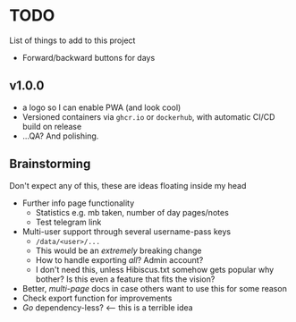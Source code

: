 # TODO
List of things to add to this project

* Forward/backward buttons for days

## v1.0.0
* a logo so I can enable PWA (and look cool)
* Versioned containers via `ghcr.io` or `dockerhub`, 
with automatic CI/CD build on release
* ...QA? And polishing.

## Brainstorming
Don't expect any of this, these are ideas floating inside my head
* Further info page functionality
  * Statistics e.g. mb taken, number of day pages/notes
  * Test telegram link
* Multi-user support through several username-pass keys
  * `/data/<user>/...`
  * This would be an *extremely* breaking change
  * How to handle exporting *all*? Admin account?
  * I don't need this, unless Hibiscus.txt somehow gets popular why bother? 
  Is this even a feature that fits the vision?
* Better, *multi-page* docs in case others want to use this for some reason
* Check export function for improvements
* *Go* dependency-less? <-- this is a terrible idea
